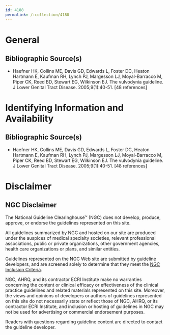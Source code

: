 ```yaml
---
id: 4188
permalink: /:collection/4188
---
```


# General

## Bibliographic Source(s)

- Haefner HK, Collins ME, Davis GD, Edwards L, Foster DC, Heaton Hartmann E, Kaufman RH, Lynch PJ, Margesson LJ, Moyal-Barracco M, Piper CK, Reed BD, Stewart EG, Wilkinson EJ. The vulvodynia guideline. J Lower Genital Tract Disease. 2005;9(1):40-51. [48 references]

# Identifying Information and Availability

## Bibliographic Source(s)

- Haefner HK, Collins ME, Davis GD, Edwards L, Foster DC, Heaton Hartmann E, Kaufman RH, Lynch PJ, Margesson LJ, Moyal-Barracco M, Piper CK, Reed BD, Stewart EG, Wilkinson EJ. The vulvodynia guideline. J Lower Genital Tract Disease. 2005;9(1):40-51. [48 references]

# Disclaimer

## NGC Disclaimer

The National Guideline Clearinghouse™ (NGC) does not develop, produce, approve, or endorse the guidelines represented on this site.

All guidelines summarized by NGC and hosted on our site are produced under the auspices of medical specialty societies, relevant professional associations, public or private organizations, other government agencies, health care organizations or plans, and similar entities.

Guidelines represented on the NGC Web site are submitted by guideline developers, and are screened solely to determine that they meet the [NGC Inclusion Criteria](/help-and-about/summaries/inclusion-criteria).

NGC, AHRQ, and its contractor ECRI Institute make no warranties concerning the content or clinical efficacy or effectiveness of the clinical practice guidelines and related materials represented on this site. Moreover, the views and opinions of developers or authors of guidelines represented on this site do not necessarily state or reflect those of NGC, AHRQ, or its contractor ECRI Institute, and inclusion or hosting of guidelines in NGC may not be used for advertising or commercial endorsement purposes.

Readers with questions regarding guideline content are directed to contact the guideline developer.

